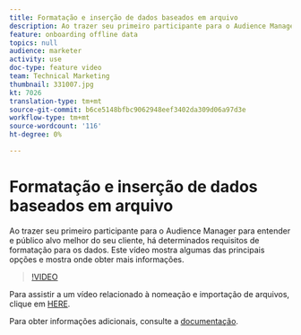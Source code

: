 ```yaml
---
title: Formatação e inserção de dados baseados em arquivo
description: Ao trazer seu primeiro participante para o Audience Manager para entender e público alvo melhor do seu cliente, há determinados requisitos de formatação para os dados. Este vídeo mostra algumas das principais opções e mostra onde obter mais informações.
feature: onboarding offline data
topics: null
audience: marketer
activity: use
doc-type: feature video
team: Technical Marketing
thumbnail: 331007.jpg
kt: 7026
translation-type: tm+mt
source-git-commit: b6ce5148bfbc9062948eef3402da309d06a97d3e
workflow-type: tm+mt
source-wordcount: '116'
ht-degree: 0%

---
```



# Formatação e inserção de dados baseados em arquivo

Ao trazer seu primeiro participante para o Audience Manager para entender e público alvo melhor do seu cliente, há determinados requisitos de formatação para os dados. Este vídeo mostra algumas das principais opções e mostra onde obter mais informações.

>[!VIDEO](https://video.tv.adobe.com/v/331007/?quality=12&learn=on)

Para assistir a um vídeo relacionado à nomeação e importação de arquivos, clique em [HERE](steps-for-ingesting-file-based-data.md).

Para obter informações adicionais, consulte a [documentação](https://experienceleague.adobe.com/docs/audience-manager/user-guide/implementation-integration-guides/sending-audience-data/batch-data-transfer-process/inbound-file-contents.html?).
